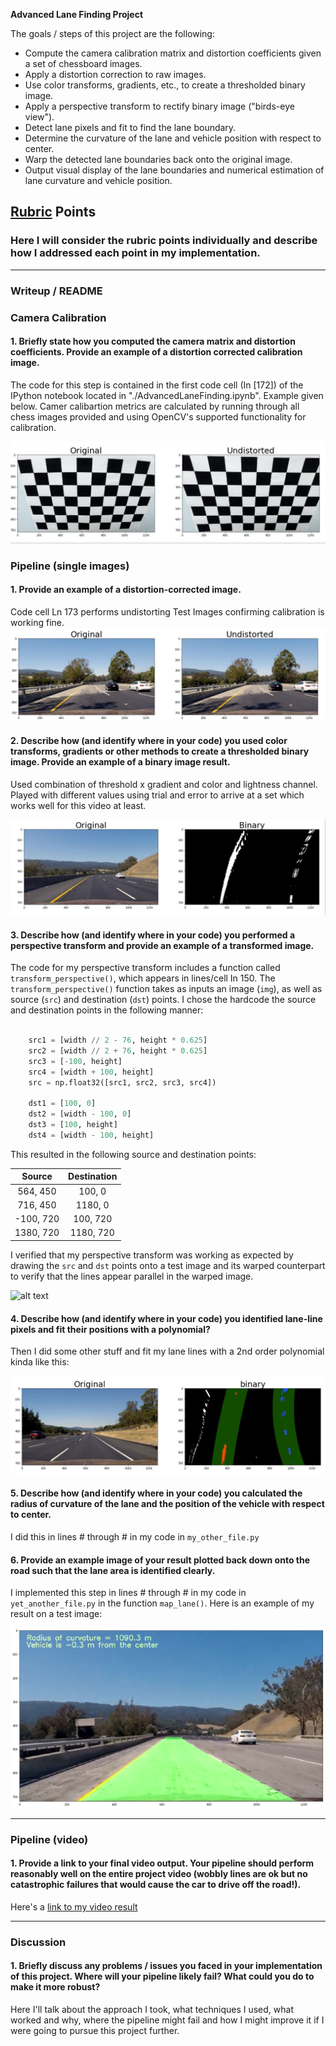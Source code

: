 **Advanced Lane Finding Project**

The goals / steps of this project are the following:

* Compute the camera calibration matrix and distortion coefficients given a set of chessboard images.
* Apply a distortion correction to raw images.
* Use color transforms, gradients, etc., to create a thresholded binary image.
* Apply a perspective transform to rectify binary image ("birds-eye view").
* Detect lane pixels and fit to find the lane boundary.
* Determine the curvature of the lane and vehicle position with respect to center.
* Warp the detected lane boundaries back onto the original image.
* Output visual display of the lane boundaries and numerical estimation of lane curvature and vehicle position.

[//]: # (Image References)

[image1]: ./examples/Chess-undistort.JPG "Undistorted"
[image2]: ./examples/Testimage-undistort.JPG "Road Transformed"
[image3]: ./examples/sobel-color-lightness-thresh.JPG "Binary Example"
[image4]: ./examples/warped_straight_lines.jpg "Warp Example"
[image5]: ./examples/color_fit_lines.jpg "Fit Visual"
[image6]: ./examples/example_output.jpg "Output"
[video1]: ./project_output_video.mp4 "Video"

## [Rubric](https://review.udacity.com/#!/rubrics/571/view) Points

### Here I will consider the rubric points individually and describe how I addressed each point in my implementation.  

---

### Writeup / README



### Camera Calibration

#### 1. Briefly state how you computed the camera matrix and distortion coefficients. Provide an example of a distortion corrected calibration image.

The code for this step is contained in the first code cell (In [172]) of the IPython notebook located in "./AdvancedLaneFinding.ipynb". Example given below.
Camer calibartion metrics are calculated by running through all chess images provided and using OpenCV's supported functionality for calibration.


![alt text][image1]

### Pipeline (single images)

#### 1. Provide an example of a distortion-corrected image.

Code cell Ln 173 performs undistorting Test Images confirming calibration is working fine.
![Example Here][image2]

#### 2. Describe how (and identify where in your code) you used color transforms, gradients or other methods to create a thresholded binary image.  Provide an example of a binary image result.

Used combination of threshold x gradient and color and lightness channel. Played with different values using trial and error to arrive at a set which works well for this video at least. 

![alt text][image3]

#### 3. Describe how (and identify where in your code) you performed a perspective transform and provide an example of a transformed image.

The code for my perspective transform includes a function called `transform_perspective()`, which appears in lines/cell In 150.  The `transform_perspective()` function takes as inputs an image (`img`), as well as source (`src`) and destination (`dst`) points.  I chose the hardcode the source and destination points in the following manner:

```python

    src1 = [width // 2 - 76, height * 0.625]
    src2 = [width // 2 + 76, height * 0.625]
    src3 = [-100, height]
    src4 = [width + 100, height]
    src = np.float32([src1, src2, src3, src4])

    dst1 = [100, 0]
    dst2 = [width - 100, 0]
    dst3 = [100, height]
    dst4 = [width - 100, height]
```

This resulted in the following source and destination points:

| Source        | Destination   | 
|:-------------:|:-------------:| 
| 564, 450      | 100, 0        | 
| 716, 450      | 1180, 0       |
| -100, 720     | 100, 720      |
| 1380, 720     | 1180, 720     |

I verified that my perspective transform was working as expected by drawing the `src` and `dst` points onto a test image and its warped counterpart to verify that the lines appear parallel in the warped image.

![alt text][image4]

#### 4. Describe how (and identify where in your code) you identified lane-line pixels and fit their positions with a polynomial?

Then I did some other stuff and fit my lane lines with a 2nd order polynomial kinda like this:

![alt text][image5]

#### 5. Describe how (and identify where in your code) you calculated the radius of curvature of the lane and the position of the vehicle with respect to center.

I did this in lines # through # in my code in `my_other_file.py`

#### 6. Provide an example image of your result plotted back down onto the road such that the lane area is identified clearly.

I implemented this step in lines # through # in my code in `yet_another_file.py` in the function `map_lane()`.  Here is an example of my result on a test image:

![alt text][image6]

---

### Pipeline (video)

#### 1. Provide a link to your final video output.  Your pipeline should perform reasonably well on the entire project video (wobbly lines are ok but no catastrophic failures that would cause the car to drive off the road!).

Here's a [link to my video result](./project_output_video.mp4)

---

### Discussion

#### 1. Briefly discuss any problems / issues you faced in your implementation of this project.  Where will your pipeline likely fail?  What could you do to make it more robust?

Here I'll talk about the approach I took, what techniques I used, what worked and why, where the pipeline might fail and how I might improve it if I were going to pursue this project further.  
